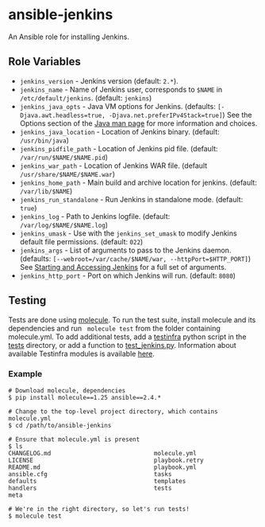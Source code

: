 # ansible-jenkins

An Ansible role for installing Jenkins.

## Role Variables

- `jenkins_version` - Jenkins version (default: `2.*`).
- `jenkins_name` - Name of Jenkins user, corresponds to `$NAME` in `/etc/default/jenkins`. (default: `jenkins`)
- `jenkins_java_opts` - Java VM options for Jenkins. (defaults: `[-Djava.awt.headless=true, -Djava.net.preferIPv4Stack=true]`) See the Options section of the [Java man page](http://docs.oracle.com/javase/8/docs/technotes/tools/unix/java.html#BABDJJFI) for more information and choices.
- `jenkins_java_location` - Location of Jenkins binary. (default:  `/usr/bin/java`)
- `jenkins_pidfile_path` - Location of Jenkins pid file.  (default: `/var/run/$NAME/$NAME.pid`)
- `jenkins_war_path` -  Location of Jenkins WAR file. (default `/usr/share/$NAME/$NAME.war`)
- `jenkins_home_path` -  Main build and archive location for jenkins. (default: `/var/lib/$NAME`)
- `jenkins_run_standalone` - Run Jenkins in standalone mode. (default: `true`)
- `jenkins_log` -  Path to Jenkins logfile. (default: `/var/log/$NAME/$NAME.log`)
- `jenkins_umask` -  Use with the `jenkins_set_umask` to modify Jenkins default file permissions. (default: `022`)
- `jenkins_args` - List of arguments to pass to the Jenkins daemon. (defaults: `[--webroot=/var/cache/$NAME/war, --httpPort=$HTTP_PORT]`) See [Starting and Accessing Jenkins](https://wiki.jenkins-ci.org/display/JENKINS/Starting+and+Accessing+Jenkins) for a full set of arguments. 
- `jenkins_http_port` - Port on which Jenkins will run. (default: `8080`)

## Testing
Tests are done using [molecule](http://molecule.readthedocs.io/). To run the test suite, install molecule and its dependencies and run ` molecule test` from the folder containing molecule.yml. To add additional tests, add a [testinfra](http://testinfra.readthedocs.org/) python script in the [tests](./tests/) directory, or add a function to [test_jenkins.py](./tests/test_jenkins.py). Information about available Testinfra modules is available [here](http://testinfra.readthedocs.io/en/latest/modules.html).

### Example 
```
# Download molecule, dependencies
$ pip install molecule==1.25 ansible==2.4.*

# Change to the top-level project directory, which contains molecule.yml
$ cd /path/to/ansible-jenkins

# Ensure that molecule.yml is present
$ ls
CHANGELOG.md                             molecule.yml
LICENSE                                  playbook.retry
README.md                                playbook.yml
ansible.cfg                              tasks
defaults                                 templates
handlers                                 tests
meta                                     

# We're in the right directory, so let's run tests!
$ molecule test

```
